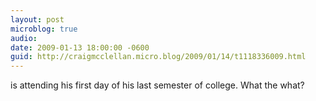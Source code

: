 ```yaml
---
layout: post
microblog: true
audio: 
date: 2009-01-13 18:00:00 -0600
guid: http://craigmcclellan.micro.blog/2009/01/14/t1118336009.html
---
```

is attending his first day of his last semester of college. What the what?
